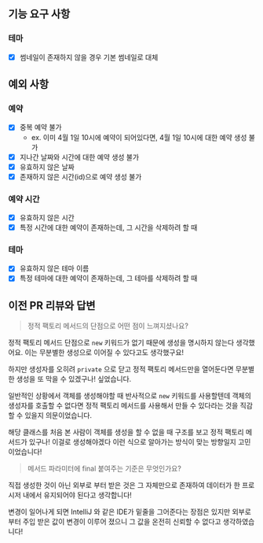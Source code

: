 ## 기능 요구 사항

### 테마

* [x] 썸네일이 존재하지 않을 경우 기본 썸네일로 대체

## 예외 사항

### 예약

* [x] 중복 예약 불가
    * ex. 이미 4월 1일 10시에 예약이 되어있다면, 4월 1일 10시에 대한 예약 생성 불가
* [x] 지나간 날짜와 시간에 대한 예약 생성 불가
* [x] 유효하지 않은 날짜
* [x] 존재하지 않은 시간(id)으로 예약 생성 불가

### 예약 시간

* [x] 유효하지 않은 시간
* [x] 특정 시간에 대한 예약이 존재하는데, 그 시간을 삭제하려 할 때

### 테마

* [x] 유효하지 않은 테마 이름
* [x] 특정 테마에 대한 예약이 존재하는데, 그 테마를 삭제하려 할 때

## 이전 PR 리뷰와 답변

> 정적 팩토리 메서드의 단점으로 어떤 점이 느껴지셨나요?

정적 팩토리 메서드 단점으로 `new` 키워드가 없기 때문에 생성을 명시하지 않는다 생각했어요.
이는 무분별한 생성으로 이어질 수 있다고도 생각했구요!

하지만 생성자를 오히려 `private` 으로 닫고 정적 팩토리 메서드만을 열어둔다면 무분별한 생성을 또 막을 수 있겠구나! 싶었습니다.

일반적인 상황에서 객체를 생성해야할 때 반사적으로 `new` 키워드를 사용할텐데 객체의 생성자를 호출할 수 없다면 정적 팩토리 메서드를 사용해서 만들 수 있다라는 것을 직감할 수 있을지 의문이었습니다.

해당 클래스를 처음 본 사람이 객체를 생성을 할 수 없을 때 구조를 보고 정적 팩토리 메서드가 있구나! 이걸로 생성해야겠다 이런 식으로 알아가는 방식이 맞는 방향일지 고민이었습니다!


> 메서드 파라미터에 final 붙여주는 기준은 무엇인가요?

직접 생성한 것이 아닌 외부로 부터 받은 것은 그 자체만으로 존재하여 데이터가 한 프로시저 내에서 유지되어야 된다고 생각합니다!

변경이 일어나게 되면 IntelliJ 와 같은 IDE가 밑줄을 그어준다는 장점은 있지만 외부로 부터 주입 받은 값이 변경이 이루어 졌으니 그 값을 온전히 신뢰할 수 없다고 생각하였습니다!
